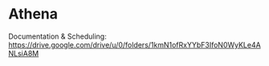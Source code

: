 # Athena
Documentation & Scheduling:
https://drive.google.com/drive/u/0/folders/1kmN1ofRxYYbF3IfoN0WyKLe4ANLsiA8M
